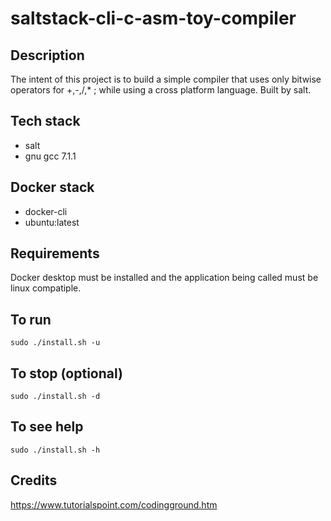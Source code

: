 # saltstack-cli-c-asm-toy-compiler

## Description
The intent of this project
is to build a simple compiler
that uses only bitwise operators
for +,-,/,* ; while using a cross
platform language. Built by salt.

## Tech stack
- salt
- gnu gcc 7.1.1

## Docker stack
- docker-cli
- ubuntu:latest

## Requirements
Docker desktop must be installed and the application
being called must be linux compatiple.

## To run
`sudo ./install.sh -u`

## To stop (optional)
`sudo ./install.sh -d`

## To see help
`sudo ./install.sh -h`

## Credits
https://www.tutorialspoint.com/codingground.htm
